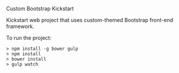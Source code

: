 Custom Bootstrap Kickstart

Kickstart web project that uses custom-themed Bootstrap front-end framework.

To run the project:

````
> npm install -g bower gulp
> npm install
> bower install
> gulp watch
````
